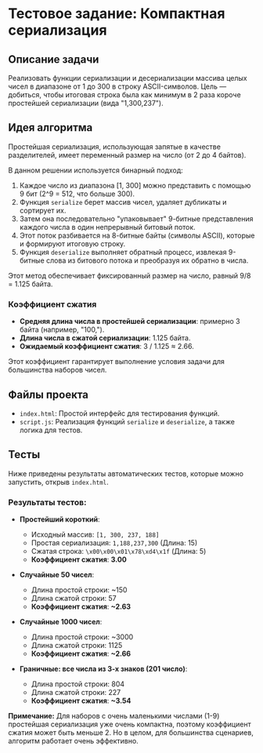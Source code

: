 # Тестовое задание: Компактная сериализация

## Описание задачи

Реализовать функции сериализации и десериализации массива целых чисел в диапазоне от 1 до 300 в строку ASCII-символов. Цель — добиться, чтобы итоговая строка была как минимум в 2 раза короче простейшей сериализации (вида "1,300,237").

## Идея алгоритма

Простейшая сериализация, использующая запятые в качестве разделителей, имеет переменный размер на число (от 2 до 4 байтов).

В данном решении используется бинарный подход:
1.  Каждое число из диапазона [1, 300] можно представить с помощью 9 бит (2^9 = 512, что больше 300).
2.  Функция `serialize` берет массив чисел, удаляет дубликаты и сортирует их.
3.  Затем она последовательно "упаковывает" 9-битные представления каждого числа в один непрерывный битовый поток.
4.  Этот поток разбивается на 8-битные байты (символы ASCII), которые и формируют итоговую строку.
5.  Функция `deserialize` выполняет обратный процесс, извлекая 9-битные слова из битового потока и преобразуя их обратно в числа.

Этот метод обеспечивает фиксированный размер на число, равный 9/8 = 1.125 байта.

### Коэффициент сжатия

* **Средняя длина числа в простейшей сериализации**: примерно 3 байта (например, "100,").
* **Длина числа в сжатой сериализации**: 1.125 байта.
* **Ожидаемый коэффициент сжатия**: 3 / 1.125 ≈ 2.66.

Этот коэффициент гарантирует выполнение условия задачи для большинства наборов чисел.

## Файлы проекта

-   `index.html`: Простой интерфейс для тестирования функций.
-   `script.js`: Реализация функций `serialize` и `deserialize`, а также логика для тестов.

## Тесты

Ниже приведены результаты автоматических тестов, которые можно запустить, открыв `index.html`.

### Результаты тестов:

* **Простейший короткий**:
    * Исходный массив: `[1, 300, 237, 188]`
    * Простая сериализация: `1,188,237,300` (Длина: 15)
    * Сжатая строка: `\x00\x00\x01\x78\xd4\x1f` (Длина: 5)
    * **Коэффициент сжатия**: **3.00**

* **Случайные 50 чисел**:
    * Длина простой строки: ~150
    * Длина сжатой строки: 57
    * **Коэффициент сжатия**: **~2.63**

* **Случайные 1000 чисел**:
    * Длина простой строки: ~3000
    * Длина сжатой строки: 1125
    * **Коэффициент сжатия**: **~2.66**

* **Граничные: все числа из 3-х знаков (201 число)**:
    * Длина простой строки: 804
    * Длина сжатой строки: 227
    * **Коэффициент сжатия**: **~3.54**

**Примечание:** Для наборов с очень маленькими числами (1-9) простейшая сериализация уже очень компактна, поэтому коэффициент сжатия может быть меньше 2. Но в целом, для большинства сценариев, алгоритм работает очень эффективно.
